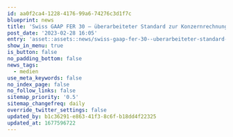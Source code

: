 ```yaml
---
id: aa0f2ca4-1228-4176-99a6-74276c3d1f7c
blueprint: news
title: 'Swiss GAAP FER 30 – überarbeiteter Standard zur Konzernrechnung'
post_date: '2023-02-28 16:05'
entry: 'asset::assets::news/swiss-gaap-fer-30--uberarbeiteter-standard-zur-konzernrechnung.pdf'
show_in_menu: true
is_button: false
no_padding_bottom: false
news_tags:
  - medien
use_meta_keywords: false
no_index_page: false
no_follow_links: false
sitemap_priority: '0.5'
sitemap_changefreq: daily
override_twitter_settings: false
updated_by: b1c36291-e863-41f3-8c6f-b18dd4f22325
updated_at: 1677596722
---
```

